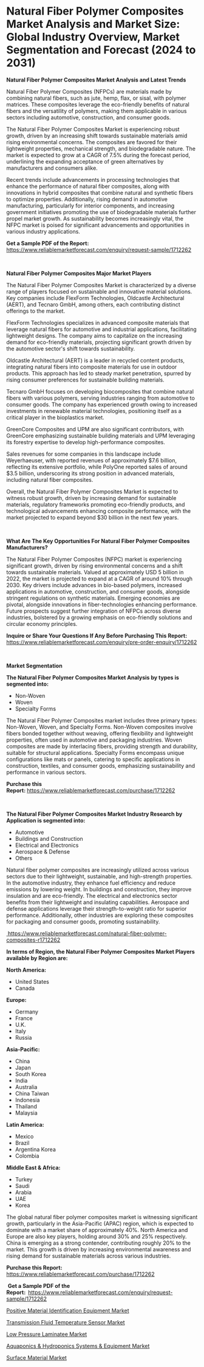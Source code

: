 <p><h1>Natural Fiber Polymer Composites Market Analysis and Market Size: Global Industry Overview, Market Segmentation and Forecast (2024 to 2031)</h1></p><p><strong>Natural Fiber Polymer Composites Market Analysis and Latest Trends</strong></p>
<p><p>Natural Fiber Polymer Composites (NFPCs) are materials made by combining natural fibers, such as jute, hemp, flax, or sisal, with polymer matrices. These composites leverage the eco-friendly benefits of natural fibers and the versatility of polymers, making them applicable in various sectors including automotive, construction, and consumer goods. </p><p>The Natural Fiber Polymer Composites Market is experiencing robust growth, driven by an increasing shift towards sustainable materials amid rising environmental concerns. The composites are favored for their lightweight properties, mechanical strength, and biodegradable nature. The market is expected to grow at a CAGR of 7.5% during the forecast period, underlining the expanding acceptance of green alternatives by manufacturers and consumers alike. </p><p>Recent trends include advancements in processing technologies that enhance the performance of natural fiber composites, along with innovations in hybrid composites that combine natural and synthetic fibers to optimize properties. Additionally, rising demand in automotive manufacturing, particularly for interior components, and increasing government initiatives promoting the use of biodegradable materials further propel market growth. As sustainability becomes increasingly vital, the NFPC market is poised for significant advancements and opportunities in various industry applications.</p></p>
<p><strong>Get a Sample PDF of the Report:&nbsp;</strong> <a href="https://www.reliablemarketforecast.com/enquiry/request-sample/1712262?utm_campaign=1134&utm_medium=2&utm_source=Github&utm_content=ia&utm_term=22102024&utm_id=natural-fiber-polymer-composites">https://www.reliablemarketforecast.com/enquiry/request-sample/1712262</a></p>
<p>&nbsp;</p>
<p><strong>Natural Fiber Polymer Composites Major Market Players</strong></p>
<p><p>The Natural Fiber Polymer Composites Market is characterized by a diverse range of players focused on sustainable and innovative material solutions. Key companies include FlexForm Technologies, Oldcastle Architectural (AERT), and Tecnaro GmbH, among others, each contributing distinct offerings to the market.</p><p>FlexForm Technologies specializes in advanced composite materials that leverage natural fibers for automotive and industrial applications, facilitating lightweight designs. The company aims to capitalize on the increasing demand for eco-friendly materials, projecting significant growth driven by the automotive sector's shift towards sustainability.</p><p>Oldcastle Architectural (AERT) is a leader in recycled content products, integrating natural fibers into composite materials for use in outdoor products. This approach has led to steady market penetration, spurred by rising consumer preferences for sustainable building materials.</p><p>Tecnaro GmbH focuses on developing biocomposites that combine natural fibers with various polymers, serving industries ranging from automotive to consumer goods. The company has experienced growth owing to increased investments in renewable material technologies, positioning itself as a critical player in the bioplastics market.</p><p>GreenCore Composites and UPM are also significant contributors, with GreenCore emphasizing sustainable building materials and UPM leveraging its forestry expertise to develop high-performance composites. </p><p>Sales revenues for some companies in this landscape include Weyerhaeuser, with reported revenues of approximately $7.6 billion, reflecting its extensive portfolio, while PolyOne reported sales of around $3.5 billion, underscoring its strong position in advanced materials, including natural fiber composites.</p><p>Overall, the Natural Fiber Polymer Composites Market is expected to witness robust growth, driven by increasing demand for sustainable materials, regulatory frameworks promoting eco-friendly products, and technological advancements enhancing composite performance, with the market projected to expand beyond $30 billion in the next few years.</p></p>
<p>&nbsp;</p>
<p><strong>What Are The Key Opportunities For Natural Fiber Polymer Composites Manufacturers?</strong></p>
<p><p>The Natural Fiber Polymer Composites (NFPC) market is experiencing significant growth, driven by rising environmental concerns and a shift towards sustainable materials. Valued at approximately USD 5 billion in 2022, the market is projected to expand at a CAGR of around 10% through 2030. Key drivers include advances in bio-based polymers, increased applications in automotive, construction, and consumer goods, alongside stringent regulations on synthetic materials. Emerging economies are pivotal, alongside innovations in fiber-technologies enhancing performance. Future prospects suggest further integration of NFPCs across diverse industries, bolstered by a growing emphasis on eco-friendly solutions and circular economy principles.</p></p>
<p><strong>Inquire or Share Your Questions If Any Before Purchasing This Report:</strong> <a href="https://www.reliablemarketforecast.com/enquiry/pre-order-enquiry/1712262?utm_campaign=1134&utm_medium=2&utm_source=Github&utm_content=ia&utm_term=22102024&utm_id=natural-fiber-polymer-composites">https://www.reliablemarketforecast.com/enquiry/pre-order-enquiry/1712262</a></p>
<p>&nbsp;</p>
<p><strong>Market Segmentation</strong></p>
<p><strong>The Natural Fiber Polymer Composites Market Analysis by types is segmented into:</strong></p>
<p><ul><li>Non-Woven</li><li>Woven</li><li>Specialty Forms</li></ul></p>
<p><p>The Natural Fiber Polymer Composites market includes three primary types: Non-Woven, Woven, and Specialty Forms. Non-Woven composites involve fibers bonded together without weaving, offering flexibility and lightweight properties, often used in automotive and packaging industries. Woven composites are made by interlacing fibers, providing strength and durability, suitable for structural applications. Specialty Forms encompass unique configurations like mats or panels, catering to specific applications in construction, textiles, and consumer goods, emphasizing sustainability and performance in various sectors.</p></p>
<p><strong>Purchase this Report:&nbsp;</strong><a href="https://www.reliablemarketforecast.com/purchase/1712262?utm_campaign=1134&utm_medium=2&utm_source=Github&utm_content=ia&utm_term=22102024&utm_id=natural-fiber-polymer-composites">https://www.reliablemarketforecast.com/purchase/1712262</a></p>
<p>&nbsp;</p>
<p><strong>The Natural Fiber Polymer Composites Market Industry Research by Application is segmented into:</strong></p>
<p><ul><li>Automotive</li><li>Buildings and Construction</li><li>Electrical and Electronics</li><li>Aerospace & Defense</li><li>Others</li></ul></p>
<p><p>Natural fiber polymer composites are increasingly utilized across various sectors due to their lightweight, sustainable, and high-strength properties. In the automotive industry, they enhance fuel efficiency and reduce emissions by lowering weight. In buildings and construction, they improve insulation and are eco-friendly. The electrical and electronics sector benefits from their lightweight and insulating capabilities. Aerospace and defense applications leverage their strength-to-weight ratio for superior performance. Additionally, other industries are exploring these composites for packaging and consumer goods, promoting sustainability.</p></p>
<p><a href="https://www.reliablemarketforecast.com/natural-fiber-polymer-composites-r1712262?utm_campaign=1134&utm_medium=2&utm_source=Github&utm_content=ia&utm_term=22102024&utm_id=natural-fiber-polymer-composites">&nbsp;https://www.reliablemarketforecast.com/natural-fiber-polymer-composites-r1712262</a></p>
<p><strong>In terms of Region, the Natural Fiber Polymer Composites Market Players available by Region are:</strong></p>
<p>
    <p> <strong> North America: </strong>
        <ul>
            <li>United States</li>
            <li>Canada</li>
        </ul>
        </p> 
    <p> <strong> Europe: </strong>
        <ul>
            <li>Germany</li>
            <li>France</li>
            <li>U.K.</li>
            <li>Italy</li>
            <li>Russia</li>
        </ul>
        </p> 
    <p> <strong> Asia-Pacific: </strong>
        <ul>
            <li>China</li>
            <li>Japan</li>
            <li>South Korea</li>
            <li>India</li>
            <li>Australia</li>
            <li>China Taiwan</li>
            <li>Indonesia</li>
            <li>Thailand</li>
            <li>Malaysia</li>
        </ul>
        </p> 
    <p> <strong> Latin America: </strong>
        <ul>
            <li>Mexico</li>
            <li>Brazil</li>
            <li>Argentina Korea</li>
            <li>Colombia</li>
        </ul>
        </p> 
    <p> <strong> Middle East & Africa: </strong>
        <ul>
            <li>Turkey</li>
            <li>Saudi</li>
            <li>Arabia</li>
            <li>UAE</li>
            <li>Korea</li>
        </ul>
    </p>
    </p>
<p><p>The global natural fiber polymer composites market is witnessing significant growth, particularly in the Asia-Pacific (APAC) region, which is expected to dominate with a market share of approximately 40%. North America and Europe are also key players, holding around 30% and 25% respectively. China is emerging as a strong contender, contributing roughly 20% to the market. This growth is driven by increasing environmental awareness and rising demand for sustainable materials across various industries.</p></p>
<p><strong>Purchase this Report: </strong><a href="https://www.reliablemarketforecast.com/purchase/1712262?utm_campaign=1134&utm_medium=2&utm_source=Github&utm_content=ia&utm_term=22102024&utm_id=natural-fiber-polymer-composites">https://www.reliablemarketforecast.com/purchase/1712262</a></p>
<p>&nbsp;<strong>Get a Sample PDF of the Report:&nbsp;&nbsp;</strong><a href="https://www.reliablemarketforecast.com/enquiry/request-sample/1712262?utm_campaign=1134&utm_medium=2&utm_source=Github&utm_content=ia&utm_term=22102024&utm_id=natural-fiber-polymer-composites">https://www.reliablemarketforecast.com/enquiry/request-sample/1712262</a></p>
<p><strong></strong></p>
<p><p><a href="https://issuu.com/reportprime-2/docs/positive-material-identification-eq_7101723c4cb6c1?utm_campaign=1134&utm_medium=2&utm_source=Github&utm_content=ia&utm_term=22102024&utm_id=natural-fiber-polymer-composites">Positive Material Identification Equipment Market</a></p><p><a href="https://issuu.com/reportprime-2/docs/transmission-fluid-temperature-sens_32d69348350f43?utm_campaign=1134&utm_medium=2&utm_source=Github&utm_content=ia&utm_term=22102024&utm_id=natural-fiber-polymer-composites">Transmission Fluid Temperature Sensor Market</a></p><p><a href="https://github.com/alea79alre/Market-Research-Report-List-1/blob/main/low-pressure-laminatee-market.md?utm_campaign=1134&utm_medium=2&utm_source=Github&utm_content=ia&utm_term=22102024&utm_id=natural-fiber-polymer-composites">Low Pressure Laminatee Market</a></p><p><a href="https://www.linkedin.com/pulse/strategic-forecast-aquaponics-hydroponics-systems-equipment-market-vuo5f?utm_campaign=1134&utm_medium=2&utm_source=Github&utm_content=ia&utm_term=22102024&utm_id=natural-fiber-polymer-composites">Aquaponics & Hydroponics Systems & Equipment Market</a></p><p><a href="https://github.com/malika4dt4reta/Market-Research-Report-List-1/blob/main/surface-material-market.md?utm_campaign=1134&utm_medium=2&utm_source=Github&utm_content=ia&utm_term=22102024&utm_id=natural-fiber-polymer-composites">Surface Material Market</a></p></p>
